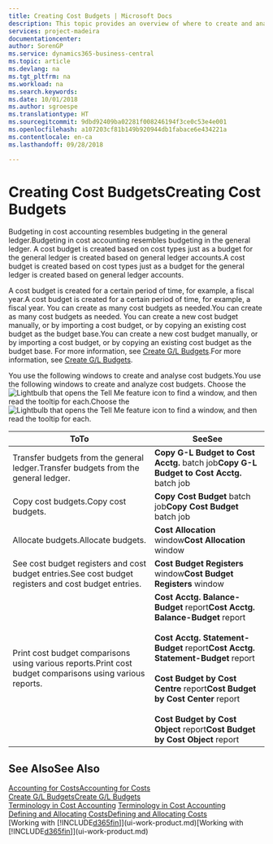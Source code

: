 ```yaml
---
title: Creating Cost Budgets | Microsoft Docs
description: This topic provides an overview of where to create and analyse cost budgets.
services: project-madeira
documentationcenter: 
author: SorenGP
ms.service: dynamics365-business-central
ms.topic: article
ms.devlang: na
ms.tgt_pltfrm: na
ms.workload: na
ms.search.keywords: 
ms.date: 10/01/2018
ms.author: sgroespe
ms.translationtype: HT
ms.sourcegitcommit: 9dbd92409ba02281f008246194f3ce0c53e4e001
ms.openlocfilehash: a107203cf81b149b920944db1fabace6e434221a
ms.contentlocale: en-ca
ms.lasthandoff: 09/28/2018

---
```

# <a name="creating-cost-budgets"></a><span data-ttu-id="03b56-103">Creating Cost Budgets</span><span class="sxs-lookup"><span data-stu-id="03b56-103">Creating Cost Budgets</span></span>
<span data-ttu-id="03b56-104">Budgeting in cost accounting resembles budgeting in the general ledger.</span><span class="sxs-lookup"><span data-stu-id="03b56-104">Budgeting in cost accounting resembles budgeting in the general ledger.</span></span> <span data-ttu-id="03b56-105">A cost budget is created based on cost types just as a budget for the general ledger is created based on general ledger accounts.</span><span class="sxs-lookup"><span data-stu-id="03b56-105">A cost budget is created based on cost types just as a budget for the general ledger is created based on general ledger accounts.</span></span>  

<span data-ttu-id="03b56-106">A cost budget is created for a certain period of time, for example, a fiscal year.</span><span class="sxs-lookup"><span data-stu-id="03b56-106">A cost budget is created for a certain period of time, for example, a fiscal year.</span></span> <span data-ttu-id="03b56-107">You can create as many cost budgets as needed.</span><span class="sxs-lookup"><span data-stu-id="03b56-107">You can create as many cost budgets as needed.</span></span> <span data-ttu-id="03b56-108">You can create a new cost budget manually, or by importing a cost budget, or by copying an existing cost budget as the budget base.</span><span class="sxs-lookup"><span data-stu-id="03b56-108">You can create a new cost budget manually, or by importing a cost budget, or by copying an existing cost budget as the budget base.</span></span> <span data-ttu-id="03b56-109">For more information, see [Create G/L Budgets](finance-how-create-budgets.md).</span><span class="sxs-lookup"><span data-stu-id="03b56-109">For more information, see [Create G/L Budgets](finance-how-create-budgets.md).</span></span>

<span data-ttu-id="03b56-110">You use the following windows to create and analyse cost budgets.</span><span class="sxs-lookup"><span data-stu-id="03b56-110">You use the following windows to create and analyze cost budgets.</span></span> <span data-ttu-id="03b56-111">Choose the ![Lightbulb that opens the Tell Me feature](media/ui-search/search_small.png "Tell me what you want to do") icon to find a window, and then read the tooltip for each.</span><span class="sxs-lookup"><span data-stu-id="03b56-111">Choose the ![Lightbulb that opens the Tell Me feature](media/ui-search/search_small.png "Tell me what you want to do") icon to find a window, and then read the tooltip for each.</span></span>

|<span data-ttu-id="03b56-112">To</span><span class="sxs-lookup"><span data-stu-id="03b56-112">To</span></span>|<span data-ttu-id="03b56-113">See</span><span class="sxs-lookup"><span data-stu-id="03b56-113">See</span></span>|  
|--------|---------|  
|<span data-ttu-id="03b56-114">Transfer budgets from the general ledger.</span><span class="sxs-lookup"><span data-stu-id="03b56-114">Transfer budgets from the general ledger.</span></span>|<span data-ttu-id="03b56-115">**Copy G-L Budget to Cost Acctg.** batch job</span><span class="sxs-lookup"><span data-stu-id="03b56-115">**Copy G-L Budget to Cost Acctg.** batch job</span></span>|  
|<span data-ttu-id="03b56-116">Copy cost budgets.</span><span class="sxs-lookup"><span data-stu-id="03b56-116">Copy cost budgets.</span></span>|<span data-ttu-id="03b56-117">**Copy Cost Budget** batch job</span><span class="sxs-lookup"><span data-stu-id="03b56-117">**Copy Cost Budget** batch job</span></span>|  
|<span data-ttu-id="03b56-118">Allocate budgets.</span><span class="sxs-lookup"><span data-stu-id="03b56-118">Allocate budgets.</span></span>|<span data-ttu-id="03b56-119">**Cost Allocation** window</span><span class="sxs-lookup"><span data-stu-id="03b56-119">**Cost Allocation** window</span></span>|  
|<span data-ttu-id="03b56-120">See cost budget registers and cost budget entries.</span><span class="sxs-lookup"><span data-stu-id="03b56-120">See cost budget registers and cost budget entries.</span></span>|<span data-ttu-id="03b56-121">**Cost Budget Registers** window</span><span class="sxs-lookup"><span data-stu-id="03b56-121">**Cost Budget Registers** window</span></span>|  
|<span data-ttu-id="03b56-122">Print cost budget comparisons using various reports.</span><span class="sxs-lookup"><span data-stu-id="03b56-122">Print cost budget comparisons using various reports.</span></span>|<span data-ttu-id="03b56-123">**Cost Acctg. Balance-Budget** report</span><span class="sxs-lookup"><span data-stu-id="03b56-123">**Cost Acctg. Balance-Budget** report</span></span><br /><br /> <span data-ttu-id="03b56-124">**Cost Acctg. Statement-Budget** report</span><span class="sxs-lookup"><span data-stu-id="03b56-124">**Cost Acctg. Statement-Budget** report</span></span><br /><br /> <span data-ttu-id="03b56-125">**Cost Budget by Cost Centre** report</span><span class="sxs-lookup"><span data-stu-id="03b56-125">**Cost Budget by Cost Center** report</span></span><br /><br /> <span data-ttu-id="03b56-126">**Cost Budget by Cost Object** report</span><span class="sxs-lookup"><span data-stu-id="03b56-126">**Cost Budget by Cost Object** report</span></span>|  

## <a name="see-also"></a><span data-ttu-id="03b56-127">See Also</span><span class="sxs-lookup"><span data-stu-id="03b56-127">See Also</span></span>  
[<span data-ttu-id="03b56-128">Accounting for Costs</span><span class="sxs-lookup"><span data-stu-id="03b56-128">Accounting for Costs</span></span>](finance-manage-cost-accounting.md)  
[<span data-ttu-id="03b56-129">Create G/L Budgets</span><span class="sxs-lookup"><span data-stu-id="03b56-129">Create G/L Budgets</span></span>](finance-how-create-budgets.md)  
<span data-ttu-id="03b56-130">[Terminology in Cost Accounting](finance-terminology-in-cost-accounting.md) </span><span class="sxs-lookup"><span data-stu-id="03b56-130">[Terminology in Cost Accounting](finance-terminology-in-cost-accounting.md) </span></span>  
[<span data-ttu-id="03b56-131">Defining and Allocating Costs</span><span class="sxs-lookup"><span data-stu-id="03b56-131">Defining and Allocating Costs</span></span>](finance-define-and-allocate-costs.md)  
<span data-ttu-id="03b56-132">[Working with [!INCLUDE[d365fin](includes/d365fin_md.md)]](ui-work-product.md)</span><span class="sxs-lookup"><span data-stu-id="03b56-132">[Working with [!INCLUDE[d365fin](includes/d365fin_md.md)]](ui-work-product.md)</span></span>

